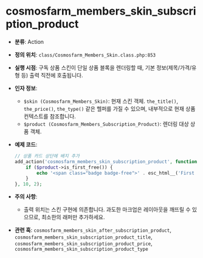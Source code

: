 # cosmosfarm_members_skin_subscription_product

- **분류**: Action
- **정의 위치**: `class/Cosmosfarm_Members_Skin.class.php:853`
- **실행 시점**: 구독 상품 스킨이 단일 상품 블록을 렌더링할 때, 기본 정보(제목/가격/유형 등) 출력 직전에 호출됩니다.
- **인자 정보**:
  - `$skin (Cosmosfarm_Members_Skin)`: 현재 스킨 객체. `the_title()`, `the_price()`, `the_type()` 같은 헬퍼를 가질 수 있으며, 내부적으로 현재 상품 컨텍스트를 참조합니다.
  - `$product (Cosmosfarm_Members_Subscription_Product)`: 렌더링 대상 상품 객체.
- **예제 코드**:

  ```php
  // 상품 카드 상단에 배지 추가
  add_action('cosmosfarm_members_skin_subscription_product', function ($skin, $product) {
      if ($product->is_first_free()) {
          echo '<span class="badge badge-free">' . esc_html__('First month free', 'textdomain') . '</span>';
      }
  }, 10, 2);

  ```

- **주의 사항**:
  - 출력 위치는 스킨 구현에 의존합니다. 과도한 마크업은 레이아웃을 깨뜨릴 수 있으므로, 최소한의 래퍼만 추가하세요.
- **관련 훅**: `cosmosfarm_members_skin_after_subscription_product`, `cosmosfarm_members_skin_subscription_product_title`, `cosmosfarm_members_skin_subscription_product_price`, `cosmosfarm_members_skin_subscription_product_type`
